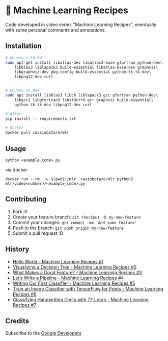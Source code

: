 # :space_invader: Machine Learning Recipes

Code developed in video series "Machine Learning Recipes", eventually with some personal comments and annotations.

## Installation

```bash
# Ubuntu < 16.04
sudo apt-get install libatlas-dev libatlas3-base gfortran python-dev\
    libblas3 liblapack3 build-essential libatlas-base-dev graphviz\
    libgraphviz-dev pkg-config build-essential python-tk tk-dev\
    libpng12-dev curl


# Ubuntu 16.04+
sudo apt install libblas3 libc6 liblapack3 gcc gfortran python-dev\
    libgcc1 libgfortran3 libstdc++6 g++ graphviz build-essential\
    python-tk tk-dev libpng12-dev curl

# After:
pip install -r requirements.txt

# Docker
docker pull cassiobotaro/mlr
```
## Usage

`python <example_code>.py`

via docker

`docker run --rm  -v $(pwd):/mlr  casiobotaro/mlr python3 mlr/video<number>/<example_code>.py `

## Contributing

1. Fork it!
2. Create your feature branch: `git checkout -b my-new-feature`
3. Commit your changes: `git commit -am 'Add some feature'`
4. Push to the branch: `git push origin my-new-feature`
5. Submit a pull request :D

## History

- [Hello World - Machine Learning Recipes #1](https://youtu.be/cKxRvEZd3Mw)
- [Visualizing a Decision Tree - Machine Learning Recipes #2](https://www.youtube.com/watch?v=tNa99PG8hR8)
- [What Makes a Good Feature? - Machine Learning Recipes #3](https://youtu.be/N9fDIAflCMY)
- [Let’s Write a Pipeline - Machine Learning Recipes #4](https://youtu.be/84gqSbLcBFE)
- [Writing Our First Classifier - Machine Learning Recipes #5](https://youtu.be/AoeEHqVSNOw)
- [Train an Image Classifier with TensorFlow for Poets - Machine Learning Recipes #6](https://youtu.be/cSKfRcEDGUs)
- [Classifying Handwritten Digits with TF.Learn - Machine Learning Recipes #7](https://youtu.be/Gj0iyo265bc)

## Credits

Subscribe to the [Google Developers](http://goo.gl/mQyv5L)
